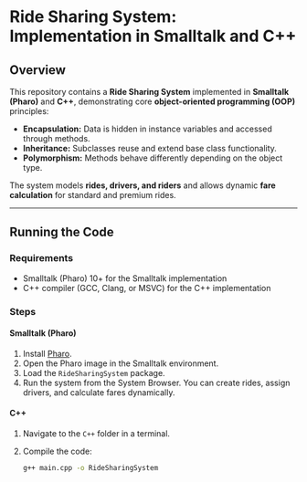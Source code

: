 # Ride Sharing System: Implementation in Smalltalk and C++

## Overview

This repository contains a **Ride Sharing System** implemented in **Smalltalk (Pharo)** and **C++**, demonstrating core **object-oriented programming (OOP)** principles:

- **Encapsulation:** Data is hidden in instance variables and accessed through methods.  
- **Inheritance:** Subclasses reuse and extend base class functionality.  
- **Polymorphism:** Methods behave differently depending on the object type.  

The system models **rides, drivers, and riders** and allows dynamic **fare calculation** for standard and premium rides.

---

## Running the Code

### Requirements

* Smalltalk (Pharo) 10+ for the Smalltalk implementation
* C++ compiler (GCC, Clang, or MSVC) for the C++ implementation

### Steps

#### Smalltalk (Pharo)

1. Install [Pharo](https://pharo.org/).  
2. Open the Pharo image in the Smalltalk environment.  
3. Load the `RideSharingSystem` package.  
4. Run the system from the System Browser. You can create rides, assign drivers, and calculate fares dynamically.

#### C++

1. Navigate to the `C++` folder in a terminal.  
2. Compile the code:  

   ```bash
   g++ main.cpp -o RideSharingSystem
